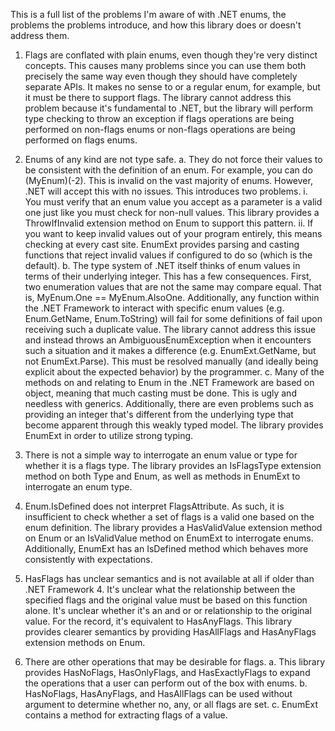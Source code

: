 This is a full list of the problems I'm aware of with .NET enums, the problems the problems introduce, and how this library does or doesn't address them.

1. Flags are conflated with plain enums, even though they're very distinct concepts.
	This causes many problems since you can use them both precisely the same way even though they should have completely separate APIs. It makes no sense to or a regular enum, for example, but it must be there to support flags. The library cannot address this problem because it's fundamental to .NET, but the library will perform type checking to throw an exception if flags operations are being performed on non-flags enums or non-flags operations are being performed on flags enums.

2. Enums of any kind are not type safe.
	a. They do not force their values to be consistent with the definition of an enum. For example, you can do (MyEnum)(-2). This is invalid on the vast majority of enums. However, .NET will accept this with no issues. This introduces two problems.
		i. You must verify that an enum value you accept as a parameter is a valid one just like you must check for non-null values. This library provides a ThrowIfInvalid extension method on Enum to support this pattern.
		ii. If you want to keep invalid values out of your program entirely, this means checking at every cast site. EnumExt provides parsing and casting functions that reject invalid values if configured to do so (which is the default).
	b. The type system of .NET itself thinks of enum values in terms of their underlying integer. This has a few consequences. First, two enumeration values that are not the same may compare equal. That is, MyEnum.One == MyEnum.AlsoOne. Additionally, any function within the .NET Framework to interact with specific enum values (e.g. Enum.GetName, Enum.ToString) will fail for some definitions of fail upon receiving such a duplicate value. The library cannot address this issue and instead throws an AmbiguousEnumException when it encounters such a situation and it makes a difference (e.g. EnumExt<MyEnum>.GetName, but not EnumExt<MyEnum>.Parse). This must be resolved manually (and ideally being explicit about the expected behavior) by the programmer.
	c. Many of the methods on and relating to Enum in the .NET Framework are based on object, meaning that much casting must be done. This is ugly and needless with generics. Additionally, there are even problems such as providing an integer that's different from the underlying type that become apparent through this weakly typed model. The library provides EnumExt<MyEnum> in order to utilize strong typing.

3. There is not a simple way to interrogate an enum value or type for whether it is a flags type.
	The library provides an IsFlagsType extension method on both Type and Enum, as well as methods in EnumExt to interrogate an enum type.

4. Enum.IsDefined does not interpret FlagsAttribute.
	As such, it is insufficient to check whether a set of flags is a valid one based on the enum definition. The library provides a HasValidValue extension method on Enum or an IsValidValue method on EnumExt to interrogate enums. Additionally, EnumExt has an IsDefined method which behaves more consistently with expectations.

5. HasFlags has unclear semantics and is not available at all if older than .NET Framework 4.
	It's unclear what the relationship between the specified flags and the original value must be based on this function alone. It's unclear whether it's an and or or relationship to the original value. For the record, it's equivalent to HasAnyFlags. This library provides clearer semantics by providing HasAllFlags and HasAnyFlags extension methods on Enum.

6. There are other operations that may be desirable for flags.
	a. This library provides HasNoFlags, HasOnlyFlags, and HasExactlyFlags to expand the operations that a user can perform out of the box with enums.
	b. HasNoFlags, HasAnyFlags, and HasAllFlags can be used without argument to determine whether no, any, or all flags are set.
	c. EnumExt contains a method for extracting flags of a value.
